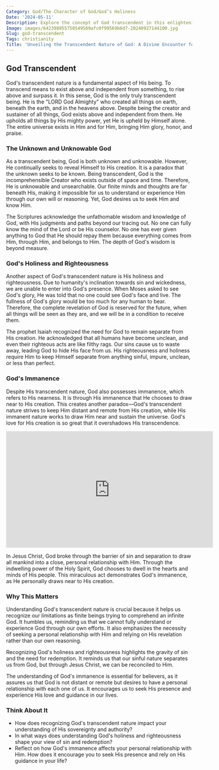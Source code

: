 ```yaml
---
Category: God/The Character of God/God’s Holiness
Date: '2024-05-11'
Description: Explore the concept of God transcendent in this enlightening article, delving into the divine nature beyond human understanding. Discover the essence of a deity beyond worldly confines.
Image: images/642398055750549589afc0f99569b6d7-20240927144100.jpg
Slug: god-transcendent
Tags: christianity
Title: 'Unveiling the Transcendent Nature of God: A Divine Encounter for Christian Souls'
---
```


## God Transcendent

God's transcendent nature is a fundamental aspect of His being. To transcend means to exist above and independent from something, to rise above and surpass it. In this sense, God is the only truly transcendent being. He is the "LORD God Almighty" who created all things on earth, beneath the earth, and in the heavens above. Despite being the creator and sustainer of all things, God exists above and independent from them. He upholds all things by His mighty power, yet He is upheld by Himself alone. The entire universe exists in Him and for Him, bringing Him glory, honor, and praise.

### The Unknown and Unknowable God

As a transcendent being, God is both unknown and unknowable. However, He continually seeks to reveal Himself to His creation. It is a paradox that the unknown seeks to be known. Being transcendent, God is the incomprehensible Creator who exists outside of space and time. Therefore, He is unknowable and unsearchable. Our finite minds and thoughts are far beneath His, making it impossible for us to understand or experience Him through our own will or reasoning. Yet, God desires us to seek Him and know Him.

The Scriptures acknowledge the unfathomable wisdom and knowledge of God, with His judgments and paths beyond our tracing out. No one can fully know the mind of the Lord or be His counselor. No one has ever given anything to God that He should repay them because everything comes from Him, through Him, and belongs to Him. The depth of God's wisdom is beyond measure.

### God's Holiness and Righteousness

Another aspect of God's transcendent nature is His holiness and righteousness. Due to humanity's inclination towards sin and wickedness, we are unable to enter into God's presence. When Moses asked to see God's glory, He was told that no one could see God's face and live. The fullness of God's glory would be too much for any human to bear. Therefore, the complete revelation of God is reserved for the future, when all things will be seen as they are, and we will be in a condition to receive them.

The prophet Isaiah recognized the need for God to remain separate from His creation. He acknowledged that all humans have become unclean, and even their righteous acts are like filthy rags. Our sins cause us to waste away, leading God to hide His face from us. His righteousness and holiness require Him to keep Himself separate from anything sinful, impure, unclean, or less than perfect.

### God's Immanence

Despite His transcendent nature, God also possesses immanence, which refers to His nearness. It is through His immanence that He chooses to draw near to His creation. This creates another paradox—God's transcendent nature strives to keep Him distant and remote from His creation, while His immanent nature works to draw Him near and sustain the universe. God's love for His creation is so great that it overshadows His transcendence.


<iframe width="560" height="315" src="https://www.youtube.com/embed/kQ1RA3W-FFA" frameborder="0" allow="autoplay; encrypted-media" allowfullscreen></iframe>


In Jesus Christ, God broke through the barrier of sin and separation to draw all mankind into a close, personal relationship with Him. Through the indwelling power of the Holy Spirit, God chooses to dwell in the hearts and minds of His people. This miraculous act demonstrates God's immanence, as He personally draws near to His creation.

### Why This Matters

Understanding God's transcendent nature is crucial because it helps us recognize our limitations as finite beings trying to comprehend an infinite God. It humbles us, reminding us that we cannot fully understand or experience God through our own efforts. It also emphasizes the necessity of seeking a personal relationship with Him and relying on His revelation rather than our own reasoning.

Recognizing God's holiness and righteousness highlights the gravity of sin and the need for redemption. It reminds us that our sinful nature separates us from God, but through Jesus Christ, we can be reconciled to Him.

The understanding of God's immanence is essential for believers, as it assures us that God is not distant or remote but desires to have a personal relationship with each one of us. It encourages us to seek His presence and experience His love and guidance in our lives.

### Think About It

- How does recognizing God's transcendent nature impact your understanding of His sovereignty and authority?
- In what ways does understanding God's holiness and righteousness shape your view of sin and redemption?
- Reflect on how God's immanence affects your personal relationship with Him. How does it encourage you to seek His presence and rely on His guidance in your life?